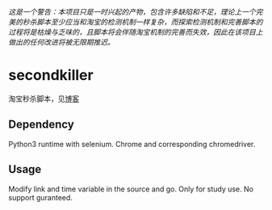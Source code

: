*这是一个警告：本项目只是一时兴起的产物，包含许多缺陷和不足，理论上一个完美的秒杀脚本至少应当和淘宝的检测机制一样复杂，而探索检测机制和完善脚本的过程将是枯燥与乏味的，且脚本将会伴随淘宝机制的完善而失效，因此在该项目上做出的任何改进将被无限期推迟。*

# secondkiller
淘宝秒杀脚本，见[博客](https://ouromoros.github.io/chinese/2019/11/09/%E6%B7%98%E5%AE%9D%E7%A7%92%E6%9D%80%E8%84%9A%E6%9C%AC/)

## Dependency
Python3 runtime with selenium. Chrome and corresponding chromedriver.

## Usage

Modify link and time variable in the source and go. Only for study use. No support guranteed.
